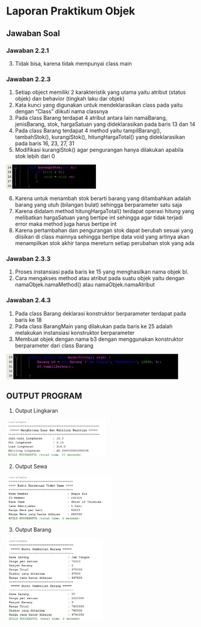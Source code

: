 # Laporan Praktikum Objek

## Jawaban Soal 

### Jawaban 2.2.1

3.   Tidak bisa, karena tidak mempunyai class main

### Jawaban 2.2.3

1.	Setiap object memiliki 2 karakteristik yang utama yaitu atribut (status objek) dan behavior (tingkah laku dar objek)
2.	Kata kunci yang digunakan untuk mendeklarasikan class pada yaitu dengan “Class” diikuti nama classnya
3.	Pada class Barang terdapat 4 atribut antara lain namaBarang, jenisBarang, stok, hargaSatuan yang dideklarasikan pada baris 13 dan 14
4.	Pada class Barang terdapat 4 method yaitu tampilBarang(), tambahStok(), kurangiStok(), hitungHargaTotal() yang dideklarasikan pada baris 16, 23, 27, 31
5.	Modifikasi kurangiStok() agar pengurangan hanya dilakukan apabila stok lebih dari 0

 <img src = "./SS/nomer5.jpg" >

6.	Karena untuk menambah stok berarti barang yang ditambahkan adalah barang yang utuh (bilangan bulat) sehingga berparameter satu saja
7.	Karena didalam method hitungHargaTotal() terdapat operasi hitung yang melibatkan hargaSatuan yang bertipe int sehingga agar tidak terjadi error maka method juga harus bertipe int
8.	Karena pertambahan dan pengurangan stok dapat berubah sesuai yang diisikan di class mainnya sehingga bertipe data void yang artinya akan menampilkan stok akhir tanpa mereturn setiap perubahan stok yang ada

### Jawaban 2.3.3

1.	Proses instansiasi pada baris ke 15 yang menghasilkan nama objek bl.
2.	Cara mengakses method atau atribut pada suatu objek yaitu dengan namaObjek.namaMethod() atau namaObjek.namaAtribut 

### Jawaban 2.4.3

1.	Pada class Barang deklarasi konstruktor berparameter terdapat pada baris ke 18
2.	Pada class BarangMain yang dilakukan pada baris ke 25 adalah melakukan instansiasi konstruktor berparameter 
3.	Membuat objek dengan nama b3 dengan menggunakan konstruktor berparameter dari class Barang

<img src = "./SS/nomer3.jpg">

## OUTPUT PROGRAM

1. Output Lingkaran

<img src = "./SS/lingkaran.jpg">

2. Output Sewa

<img src = "./SS/sewa.jpg">

3. Output Barang

<img src = "./SS/barang.jpg">